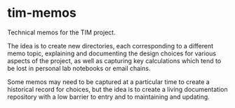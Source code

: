 # tim-memos
Technical memos for the TIM project.

The idea is to create new directories, each corresponding to a different memo topic, explaining and documenting the design choices for various aspects of the project, as well as capturing key calculations which tend to be lost in personal lab notebooks or email chains.

Some memos may need to be captured at a particular time to create a historical record for choices, but the idea is to create a living documentation repository with a low barrier to entry and to maintaining and updating.
